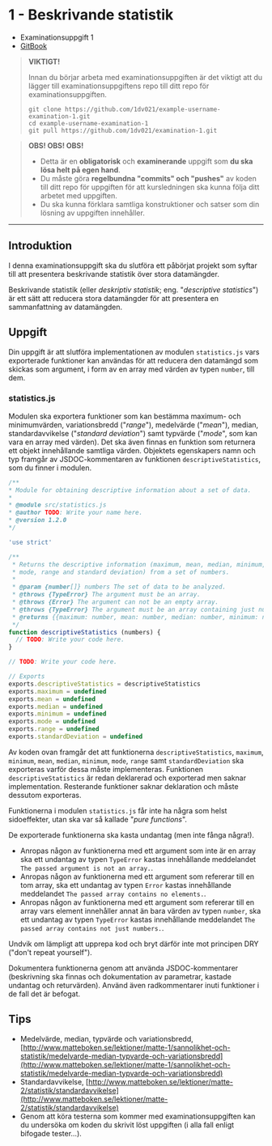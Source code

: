 # 1 - Beskrivande statistik

- Examinationsuppgift 1
- [GitBook](https://coursepress.gitbook.io/1dv021/examinationsuppgifter/1-beskrivande-statistik)

>__VIKTIGT!__
>
> Innan du börjar arbeta med examinationsuppgiften är det viktigt att du lägger till examinationsuppgiftens repo till ditt repo för examinationsuppgiften.
>
>     git clone https://github.com/1dv021/example-username-examination-1.git
>     cd example-username-examination-1
>     git pull https://github.com/1dv021/examination-1.git

> **OBS! OBS! OBS!**
>
> - Detta är en **obligatorisk** och **examinerande** uppgift som **du ska lösa helt på egen hand**.
> - Du måste göra **regelbundna "commits" och "pushes"** av koden till ditt repo för uppgiften för att kursledningen ska kunna följa ditt arbetet med uppgiften.
> - Du ska kunna förklara samtliga konstruktioner och satser som din lösning av uppgiften innehåller.

***

## Introduktion

I denna examinationsuppgift ska du slutföra ett påbörjat projekt som syftar till att presentera beskrivande statistik över stora datamängder.

Beskrivande statistik (eller _deskriptiv statistik_; eng. "_descriptive statistics_") är ett sätt att reducera stora datamängder för att presentera en sammanfattning av datamängden.

## Uppgift

Din uppgift är att slutföra implementationen av modulen `statistics.js` vars exporterade funktioner kan användas för att reducera den datamängd som skickas som argument, i form av en array med värden av typen `number`, till dem.

### statistics.js

Modulen ska exportera funktioner som kan bestämma maximum- och minimumvärden, variationsbredd ("_range_"), medelvärde ("_mean_"), median, standardavvikelse ("_standard deviation_") samt typvärde ("_mode_", som kan vara en array med värden). Det ska även finnas en funktion som returnera ett objekt innehållande samtliga värden. Objektets egenskapers namn och typ framgår av JSDOC-kommentaren av funktionen `descriptiveStatistics`, som du finner i modulen.

```js
/**
* Module for obtaining descriptive information about a set of data.
*
* @module src/statistics.js
* @author TODO: Write your name here.
* @version 1.2.0
*/

'use strict'

/**
 * Returns the descriptive information (maximum, mean, median, minimum,
 * mode, range and standard deviation) from a set of numbers.
 *
 * @param {number[]} numbers The set of data to be analyzed.
 * @throws {TypeError} The argument must be an array.
 * @throws {Error} The argument can not be an empty array.
 * @throws {TypeError} The argument must be an array containing just numbers.
 * @returns {{maximum: number, mean: number, median: number, minimum: number, mode: number[], range: number, standardDeviation: number}}
 */
function descriptiveStatistics (numbers) {
  // TODO: Write your code here.
}

// TODO: Write your code here.

// Exports
exports.descriptiveStatistics = descriptiveStatistics
exports.maximum = undefined
exports.mean = undefined
exports.median = undefined
exports.minimum = undefined
exports.mode = undefined
exports.range = undefined
exports.standardDeviation = undefined
```

Av koden ovan framgår det att funktionerna `descriptiveStatistics`, `maximum`, `minimum`, `mean`, `median`, `minimum`, `mode`, `range` samt `standardDeviation` ska exporteras varför dessa måste implementeras. Funktionen `descriptiveStatistics` är redan deklarerad och exporterad men saknar implementation. Resterande funktioner saknar deklaration och måste dessutom exporteras.

Funktionerna i modulen `statistics.js` får inte ha några som helst sidoeffekter, utan ska var så kallade "_pure functions_".

De exporterade funktionerna ska kasta undantag (men inte fånga några!).

- Anropas någon av funktionerna med ett argument som inte är en array ska ett undantag av typen `TypeError` kastas innehållande meddelandet `The passed argument is not an array.`.
- Anropas någon av funktionerna med ett argument som refererar till en tom array, ska ett undantag av typen `Error` kastas innehållande meddelandet `The passed array contains no elements.`.
- Anropas någon av funktionerna med ett argument som refererar till en array vars element innehåller annat än bara värden av typen `number`, ska ett undantag av typen `TypeError` kastas innehållande meddelandet `The passed array contains not just numbers.`.

Undvik om lämpligt att upprepa kod och bryt därför inte mot principen DRY ("don't repeat yourself").

Dokumentera funktionerna genom att använda JSDOC-kommentarer (beskrivning ska finnas och dokumentation av parametrar, kastade undantag och returvärden). Använd även radkommentarer inuti funktioner i de fall det är befogat.

## Tips

- Medelvärde, median, typvärde och variationsbredd, [http://www.matteboken.se/lektioner/matte-1/sannolikhet-och-statistik/medelvarde-median-typvarde-och-variationsbredd](http://www.matteboken.se/lektioner/matte-1/sannolikhet-och-statistik/medelvarde-median-typvarde-och-variationsbredd)
- Standardavvikelse, [http://www.matteboken.se/lektioner/matte-2/statistik/standardavvikelse](http://www.matteboken.se/lektioner/matte-2/statistik/standardavvikelse)
- Genom att köra testerna som kommer med examinationsuppgiften kan du undersöka om koden du skrivit löst uppgiften (i alla fall enligt bifogade tester...).

